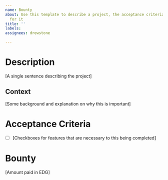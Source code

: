 ```yaml
---
name: Bounty
about: Use this template to describe a project, the acceptance criteria and a bounty
  for it
title: ''
labels: 
assignees: drewstone

---
```


# Description
[A single sentence describing the project]

## Context
[Some background and explanation on why this is important]

# Acceptance Criteria
* [ ] [Checkboxes for features that are necessary to this being completed]

# Bounty
[Amount paid in EDG]
